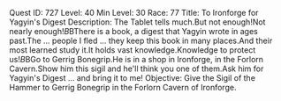 Quest ID: 727
Level: 40
Min Level: 30
Race: 77
Title: To Ironforge for Yagyin's Digest
Description: The Tablet tells much.But not enough!Not nearly enough!$B$BThere is a book, a digest that Yagyin wrote in ages past.The ... people I fled ... they keep this book in many places.And their most learned study it.It holds vast knowledge.Knowledge to protect us!$B$BGo to Gerrig Bonegrip.He is in a shop in Ironforge, in the Forlorn Cavern.Show him this sigil and he'll think you one of them.Ask him for Yagyin's Digest ... and bring it to me!
Objective: Give the Sigil of the Hammer to Gerrig Bonegrip in the Forlorn Cavern of Ironforge.
